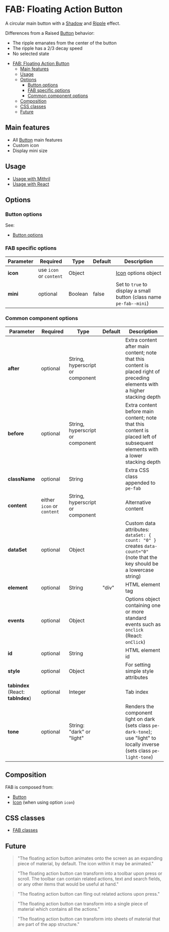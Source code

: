 # FAB: Floating Action Button

A circular main button with a [Shadow](shadow.md) and [Ripple](ripple.md) effect.

Differences from a Raised [Button](button.md) behavior:

* The ripple emanates from the center of the button
* The ripple has a 2/3 decay speed
* No selected state

<!-- MarkdownTOC autolink="true" autoanchor="true" bracket="round" levels="1,2,3" -->

- [FAB: Floating Action Button](#fab-floating-action-button)
  - [Main features](#main-features)
  - [Usage](#usage)
  - [Options](#options)
    - [Button options](#button-options)
    - [FAB specific options](#fab-specific-options)
    - [Common component options](#common-component-options)
  - [Composition](#composition)
  - [CSS classes](#css-classes)
  - [Future](#future)

<!-- /MarkdownTOC -->


<a id="main-features"></a>
## Main features

* All [Button](button.md) main features
* Custom icon
* Display mini size



<a id="usage"></a>
## Usage

* [Usage with Mithril](mithril/fab.md)
* [Usage with React](react/fab.md)




<a id="options"></a>
## Options


<a id="button-options"></a>
### Button options

See:
* [Button options](button.md#options)


<a id="fab-specific-options"></a>
### FAB specific options

| **Parameter** |  **Required** | **Type** | **Default** | **Description** |
| ------------- | -------------- | -------- | ----------- | --------------- |
| **icon**      | use `icon` or `content` | Object |  | [Icon](Icon.md) options object |
| **mini**      | optional | Boolean | false | Set to `true` to display a small button (class name `pe-fab--mini`) |


<a id="common-component-options"></a>
### Common component options

| **Parameter** |  **Required** | **Type** | **Default** | **Description** |
| ------------- | -------------- | -------- | ----------- | --------------- |
| **after**     | optional | String, hyperscript or component | | Extra content after main content; note that this content is placed right of preceding elements with a higher stacking depth |
| **before**    | optional | String, hyperscript or component | | Extra content before main content; note that this content is placed left of subsequent elements with a lower stacking depth |
| **className** | optional | String |       | Extra CSS class appended to `pe-fab` |
| **content**   | either `icon` or `content` | String, hyperscript or component |  | Alternative content |
| **dataSet** | optional | Object |  | Custom data attributes: `dataSet: { count: "0" }` creates `data-count="0"` (note that the key should be a lowercase string) |
| **element**   | optional | String | "div" | HTML element tag |
| **events**    | optional | Object | | Options object containing one or more standard events such as `onclick` (React: `onClick`) |
| **id**        | optional | String |       | HTML element id |
| **style**     | optional | Object |       | For setting simple style attributes |
| **tabindex** (React: **tabIndex**)  | optional | Integer | | Tab index |
| **tone**      | optional       | String: "dark" or "light" |  | Renders the component light on dark (sets class `pe-dark-tone`); use "light" to locally inverse (sets class `pe-light-tone`) |



<a id="composition"></a>
## Composition

FAB is composed from:

* [Button](button.md)
* [Icon](icon.md) (when using option `icon`)



<a id="css-classes"></a>
## CSS classes

* [FAB classes](../../packages/polythene-css-classes/fab.js)



<a id="future"></a>
## Future

> "The floating action button animates onto the screen as an expanding piece of material, by default. The icon within it may be animated."

> "The floating action button can transform into a toolbar upon press or scroll. The toolbar can contain related actions, text and search fields, or any other items that would be useful at hand."

> "The floating action button can fling out related actions upon press."

> "The floating action button can transform into a single piece of material which contains all the actions."

> "The floating action button can transform into sheets of material that are part of the app structure."


